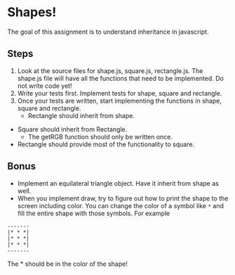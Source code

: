 # Shapes!

The goal of this assignment is to understand inheritance in javascript.

## Steps

1. Look at the source files for shape.js, square.js, rectangle.js. The shape.js file will have all the functions that need to be implemented. Do not write code yet!
2. Write your tests first.  Implement tests for shape, square and rectangle.
3. Once your tests are written, start implementing the functions in shape, square and rectangle.
	* Rectangle should inherit from shape.
  * Square should inherit from Rectangle.
	* The getRGB function should only be written once.
  * Rectangle should provide most of the functionality to square.

## Bonus

* Implement an equilateral triangle object. Have it inherit from shape as well.
* When you implement draw, try to figure out how to print the shape to the screen including color.  You can change the color of a symbol like ```*``` and fill the entire shape with those symbols.  For example

```
-------
|* * *|
|* * *|
|* * *|
-------
```
The * should be in the color of the shape!
